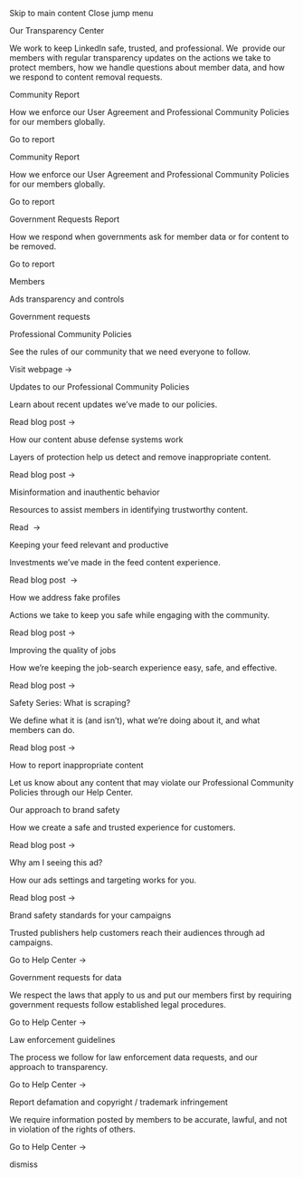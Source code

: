 Skip to main content
Close jump menu

Our Transparency Center

We work to keep LinkedIn safe, trusted, and professional. We  provide our members with regular transparency updates on the actions we take to protect members, how we handle questions about member data, and how we respond to content removal requests. 

Community Report


How we enforce our User Agreement and Professional Community Policies for our members globally.

Go to report

Community Report




How we enforce our User Agreement and Professional Community Policies for our members globally.

Go to report

Government Requests Report


How we respond when governments ask for member data or for content to be removed.

Go to report

Members

Ads transparency and controls

Government requests

Professional Community Policies


See the rules of our community that we need everyone to follow.

Visit webpage →


Updates to our Professional Community Policies


Learn about recent updates we’ve made to our policies. 

Read blog post →

How our content abuse defense systems work


Layers of protection help us detect and remove inappropriate content.

Read blog post →

Misinformation and inauthentic behavior


Resources to assist members in identifying trustworthy content.

Read  →

Keeping your feed relevant and productive


Investments we’ve made in the feed content experience.

Read blog post  →

How we address fake profiles




Actions we take to keep you safe while engaging with the community.

Read blog post →

Improving the quality of jobs




How we’re keeping the job-search experience easy, safe, and effective.

Read blog post →

Safety Series: What is scraping?


We define what it is (and isn’t), what we’re doing about it, and what members can do.

Read blog post →

How to report inappropriate content

Let us know about any content that may violate our Professional Community Policies through our Help Center.

Our approach to brand safety


How we create a safe and trusted experience for customers.

Read blog post →

Why am I seeing this ad?


How our ads settings and targeting works for you.

Read blog post →

Brand safety standards for your campaigns


Trusted publishers help customers reach their audiences through ad campaigns.

Go to Help Center →

Government requests for data


We respect the laws that apply to us and put our members first by requiring government requests follow established legal procedures.

Go to Help Center →

Law enforcement guidelines


The process we follow for law enforcement data requests, and our approach to transparency.

Go to Help Center →

Report defamation and copyright / trademark infringement


We require information posted by members to be accurate, lawful, and not in violation of the rights of others.

Go to Help Center →

dismiss
